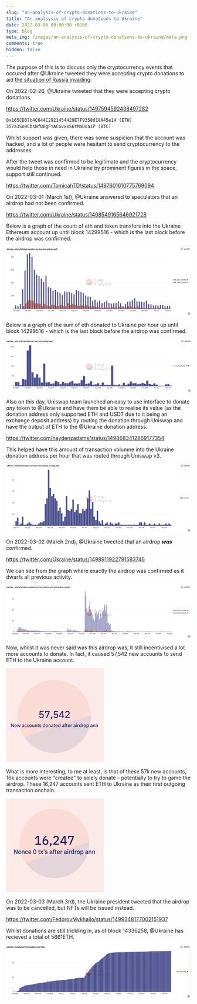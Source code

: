 ```yaml
---
slug: "an-analysis-of-crypto-donations-to-ukraine"
title: "An analsysis of crypto donations to Ukraine"
date: 2022-03-06 00:00:00 +0100
type: blog
meta_img: /images/an-analysis-of-crypto-donations-to-ukraine/meta.png 
comments: true
hidden: false
---
```


The purpose of this is to discuss only the cryptocurrency events that occured after @Ukraine tweeted they were accepting crypto donations to aid [the situation of Russia invading](https://en.wikipedia.org/wiki/2021%E2%80%932022_Russo-Ukrainian_crisis#Escalation_and_invasion_(February_2022_%E2%80%93_present)).

On 2022-02-26, @Ukraine tweeted that they were accepting crypto donations.

https://twitter.com/Ukraine/status/1497594592438497282

```txt
0x165CD37b4C644C2921454429E7F9358d18A45e14 (ETH)
357a3So9CbsNfBBgFYACGvxxS6tMaDoa1P (BTC)
```

Whilst support was given, there was some suspicion that the account was hacked, and a lot of people were hesitant to send cryptocurrency to the addresses.

After the tweet was confirmed to be legitimate and the cryptocurrency would help those in need in Ukraine by prominent figures in the space, support still continued.

https://twitter.com/TomicahTD/status/1497601610775769094

On 2022-03-01 (March 1st), @Ukraine answered to speculators that an airdrop had not been confirmed.

https://twitter.com/Ukraine/status/1498549165646921728

Below is a graph of the count of eth and token transfers into the Ukraine Ethereum account up until block 14299516 - which is the last block before the airdrop was confirmed.

![/images/an-analysis-of-crypto-donations-to-ukraine/3.png](./images/an-analysis-of-crypto-donations-to-ukraine/3.png "https://dune.xyz/queries/477754")

Below is a graph of the sum of eth donated to Ukraine per hour up until block 14299516 - which is the last block before the airdrop was confirmed.

![/images/an-analysis-of-crypto-donations-to-ukraine/4.png](./images/an-analysis-of-crypto-donations-to-ukraine/4.png "https://dune.xyz/queries/477761")

Also on this day, Uniswap team launched an easy to use interface to donate _any_ token to @Ukraine and have them be able to realise its value (as the donation address only supported ETH and USDT due to it being an exchange deposit address) by routing the donation through Uniswap and have the output of ETH to the @Ukraine donation address.

https://twitter.com/haydenzadams/status/1498683412869177354

This helped have this amount of transaction volumne into the Ukraine donation address per hour that was routed through Uniswap v3.

![/images/an-analysis-of-crypto-donations-to-ukraine/9.png](./images/an-analysis-of-crypto-donations-to-ukraine/9.png "https://dune.xyz/queries/477828")


On 2022-03-02 (March 2nd), @Ukraine tweeted that an airdrop ***was*** confirmed.

https://twitter.com/Ukraine/status/1498911922791583746

We can see from the graph where exactly the airdrop was confirmed as it dwarfs all previous activity.

![/images/an-analysis-of-crypto-donations-to-ukraine/7.png](./images/an-analysis-of-crypto-donations-to-ukraine/7.png "https://dune.xyz/queries/477779")

Now, whilst it was never said was this airdrop was, it still incentivised a lot more accounts to donate. In fact, it caused 57,542 new accounts to send ETH to the Ukraine account.

![/images/an-analysis-of-crypto-donations-to-ukraine/5.png](./images/an-analysis-of-crypto-donations-to-ukraine/5.png "https://dune.xyz/queries/466264")

What is more interesting, to me at least, is that of these 57k new accounts, 16k accounts were "created" to solely donate - potentially to try to game the airdrop. These 16,247 accounts sent ETH to Ukraine as their first outgoing transaction onchain.

![/images/an-analysis-of-crypto-donations-to-ukraine/6.png](./images/an-analysis-of-crypto-donations-to-ukraine/6.png "https://dune.xyz/queries/466271")

On 2022-03-03 (March 3rd), the Ukraine president tweeted that the airdrop was to be cancelled, but NFTs will be issued instead.

https://twitter.com/FedorovMykhailo/status/1499348177002151937

Whilst donations are still trickling in, as of block 14336258, @Ukraine has recieved a total of 5661ETH.

![/images/an-analysis-of-crypto-donations-to-ukraine/10.png](./images/an-analysis-of-crypto-donations-to-ukraine/10.png "https://dune.xyz/queries/477840")
